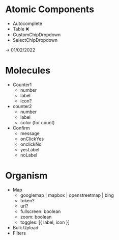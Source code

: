 # Atomic Components
- Autocomplete
- Table ❌
- CustomChipDropdown
- SelectChipDropdown

-> 01/02/2022

# Molecules
- Counter1
  - number
  - label
  - icon?
- counter2
  - number
  - label
  - color (for count)
- Confirm
  - message
  - onClickYes
  - onclickNo
  - yesLabel
  - noLabel

# Organism
- Map
  - googlemap | mapbox | openstreetmap | bing
  - token?
  - url?
  - fullscreen: boolean
  - zoom: boolean
  - toggles: [{ label, icon }]
- Bulk Upload
- Filters